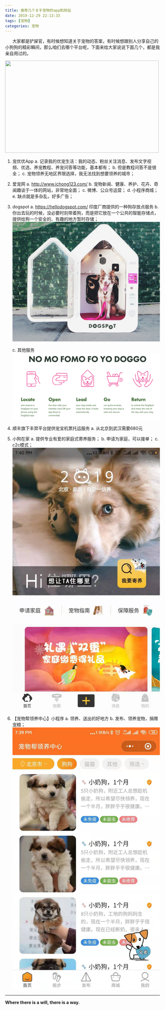 ```yaml
---
title: 推荐几个关于宠物的app和网站
date: 2019-12-29 22:13:33
tags: [宠物]
categories: 宠物
---
```


&nbsp;&nbsp;&nbsp;&nbsp;&nbsp;&nbsp;大家都是铲屎官，有时候想知道关于宠物的答案，有时候想跟别人分享自己的小狗狗的精彩瞬间，那么咱们去哪个平台呢，下面来给大家说说下面几个，都是我亲自用过的。

<img src="推荐几个关于宠物的app和网站/dog.jpeg" width="500" height="300"/>

<!-- more -->

1. 宠优优App
    a. 记录我的优宠生活：我的动态、粉丝关注消息、发布文字视频、优选、养宠教程、养宠问答等功能，基本都有；
    b. 但是教程问答不是很全；
    c. 宠物领养无地区界限选择，我无法找到想要领养的城市；
2. 爱宠网
    a. http://www.ichong123.com/
    b. 宠物新闻、健康、养护、花卉、奇闻趣谈于一体的网站，非常地全面；
    c. 微博、公众号运营；
    d. 小程序商城；
    e. 缺点就是多杂乱，好多广告；
3. dogspot
    a. https://hellodogspot.com/  印度厂商提供的一种狗存放点服务
    b. 你出去玩的时候，没必要时刻带着狗，而是把它放在一个公共的智能存储点，提供给狗一个安全的、有趣的地方暂时存储；
![dogspot](推荐几个关于宠物的app和网站/dogspot1.png)

    c. 其他服务
![dogspot2](推荐几个关于宠物的app和网站/dogspot2.png)

4. 顺丰旗下丰羿平台提供宠宝机票托运服务
    a. 从北京到武汉需要680元
5. 小狗在家
    a. 提供专业有爱的家庭式寄养服务；
    b. 申请为家庭，可以接单；
    c. c2c模式；
![doginhome](推荐几个关于宠物的app和网站/doginhome.png)

6. 【宠物帮领养中心】小程序
    a. 领养、送出的好地方
    b. 发布、领养宠物，捐赠宠粮；
![dogadopt](推荐几个关于宠物的app和网站/dogadopt.png)

- - -
<b>Where there is a will, there is a way.</b>